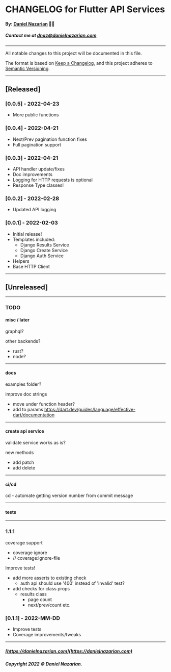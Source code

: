 # CHANGELOG for Flutter API Services

#### By: [Daniel Nazarian](https://danielnazarian) 🐧👹

##### Contact me at <dnaz@danielnazarian.com>

-------------------------------------------------------

All notable changes to this project will be documented in this file.

The format is based on [Keep a Changelog](https://keepachangelog.com/en/1.0.0/), and this project
adheres to [Semantic Versioning](https://semver.org/spec/v2.0.0.html).


-------------------------------------------------------

## [Released]

### [0.0.5] - 2022-04-23

- More public functions

### [0.0.4] - 2022-04-21

- Next/Prev pagination function fixes
- Full pagination support

### [0.0.3] - 2022-04-21

- API handler update/fixes
- Doc improvements
- Logging for HTTP requests is optional
- Response Type classes!

### [0.0.2] - 2022-02-28

- Updated API logging

### [0.0.1] - 2022-02-03

- Initial release!
- Templates included:
    - Django Results Service
    - Django Create Service
    - Django Auth Service
- Helpers
- Base HTTP Client

-------------------------------------------------------
## [Unreleased]
-------------------------------------------------------

### TODO

#### misc / later

graphql?

other backends?

- rust?
- node?

------

#### docs

examples folder?

improve doc strings

- move under function header?
- add to params https://dart.dev/guides/language/effective-dart/documentation

------

#### create api service

validate service works as is?

new methods

- add patch
- add delete

------

#### ci/cd

cd - automate getting version number from commit message

------

#### tests

------

### 1.1.1

coverage support

- coverage ignore
- // coverage:ignore-file

Improve tests!

- add more asserts to existing check
    - auth api should use '400' instead of 'invalid' test?
- add checks for class props
    - results class
        - page count
        - next/prev/count etc.

### [0.1.1] - 2022-MM-DD

- Improve tests
- Coverage improvements/tweaks

-------------------------------------------------------

##### [https://danielnazarian.com](https://danielnazarian.com)

##### Copyright 2022 © Daniel Nazarian.
